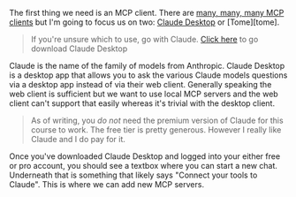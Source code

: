 The first thing we need is an MCP client. There are [many, many, many MCP clients][mcp-clients] but I'm going to focus us on two: [Claude Desktop][claude] or [Tome][tome].

> If you're unsure which to use, go with Claude. [Click here][claude] to go download Claude Desktop

Claude is the name of the family of models from Anthropic. Claude Desktop is a desktop app that allows you to ask the various Claude models questions via a desktop app instead of via their web client. Generally speaking the web client is sufficient but we want to use local MCP servers and the web client can't support that easily whereas it's trivial with the desktop client.

> As of writing, you _do not_ need the premium version of Claude for this course to work. The free tier is pretty generous. However I really like Claude and I do pay for it.

Once you've downloaded Claude Desktop and logged into your either free or pro account, you should see a textbox where you can start a new chat. Underneath that is something that likely says "Connect your tools to Claude". This is where we can add new MCP servers.

[claude]: https://claude.ai/download
[mcp-clients]: https://modelcontextprotocol.io/clients
